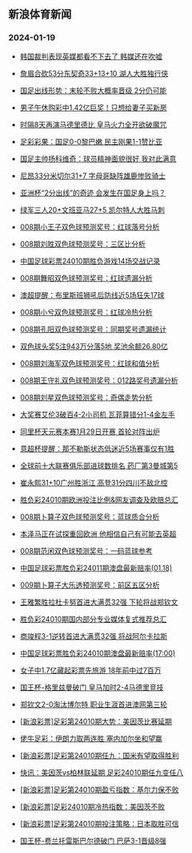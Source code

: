 ## 新浪体育新闻 
### 2024-01-19

+ [韩国裁判表现英媒都看不下去了 韩媒还在吹嘘](https://sports.sina.com.cn/china/2024-01-18/doc-inacwzmi2418126.shtml)

+ [詹眉合砍53分东契奇33+13+10 湖人大胜独行侠](https://sports.sina.com.cn/basketball/nba/2024-01-18/doc-inacxmyy2562600.shtml)

+ [国足出线形势：末轮不败大概率晋级 2分仍可能](https://sports.sina.com.cn/l/2024-01-18/doc-inacxftf2325989.shtml)

+ [男子午休购彩中1.42亿巨奖！只想给妻子买新房](https://sports.sina.com.cn/l/2024-01-18/doc-inacwzmn2075033.shtml)

+ [时隔8天再演马德里德比 皇马火力全开欲破魔咒](https://sports.sina.com.cn/l/2024-01-18/doc-inacwzmi2424205.shtml)

+ [足彩彩果：国足0-0黎巴嫩 民主刚果1-1赞比亚](https://sports.sina.com.cn/l/2024-01-18/doc-inacwzmi2419433.shtml)

+ [国足主帅扬科维奇：球员精神面貌很好 我对此满意](https://sports.sina.com.cn/china/national/2024-01-18/doc-inacwzmn2095039.shtml)

+ [尼昂33分米切尔31+7 字母哥缺阵雄鹿惨败骑士](https://sports.sina.com.cn/basketball/nba/2024-01-18/doc-inacxftf2338099.shtml)

+ [亚洲杯“2分出线”的奇迹 会发生在国足身上吗？](https://sports.sina.com.cn/china/national/2024-01-18/doc-inacxsie1789551.shtml)

+ [绿军三人20+文班亚马27+5 凯尔特人大胜马刺](https://sports.sina.com.cn/basketball/nba/2024-01-18/doc-inacxftk1997681.shtml)

+ [008期小王子双色球预测奖号：红球落号分析](https://sports.sina.com.cn/l/2024-01-18/doc-inacxftk2009702.shtml)

+ [008期刘胜双色球预测奖号：三区比分析](https://sports.sina.com.cn/l/2024-01-18/doc-inacxftc5565757.shtml)

+ [中国足球彩票24010期胜负游戏14场交战记录](https://sports.sina.com.cn/l/2024-01-18/doc-inacwzmn2095138.shtml)

+ [008期舞昭双色球预测奖号：红球遗漏分析](https://sports.sina.com.cn/l/2024-01-18/doc-inacxftf2345959.shtml)

+ [澳超提醒：布里斯班狮吼后防线近5场狂失17球](https://sports.sina.com.cn/l/2024-01-18/doc-inacwzme2752547.shtml)

+ [008期小兮双色球预测奖号：红球冷热分析](https://sports.sina.com.cn/l/2024-01-18/doc-inacxftk2009595.shtml)

+ [008期孔阳双色球预测奖号：同期奖号遗漏统计](https://sports.sina.com.cn/l/2024-01-18/doc-inacxftf2341511.shtml)

+ [双色球头奖5注943万分落5地 奖池余额26.80亿](https://sports.sina.com.cn/l/2024-01-18/doc-inacyiew1520057.shtml)

+ [008期刘海军双色球预测奖号：红球和值分析](https://sports.sina.com.cn/l/2024-01-18/doc-inacxftc5566515.shtml)

+ [008期王守礼双色球预测奖号：012路奖号遗漏分析](https://sports.sina.com.cn/l/2024-01-18/doc-inacxftk2009258.shtml)

+ [008期刘星双色球预测奖号：奇偶走势分析](https://sports.sina.com.cn/l/2024-01-18/doc-inacxftf2343102.shtml)

+ [大奖赛艾伦3破百4-2小司机 瓦菲算错分1-4金左手](https://sports.sina.com.cn/others/snooker/2024-01-18/doc-inacxftf2323776.shtml)

+ [同里杯天元赛本赛1月29日开赛 首轮对阵出炉](https://sports.sina.com.cn/go/2024-01-18/doc-inacxftc5541679.shtml)

+ [意超杯提醒：那不勒斯状态低迷近5场赛事仅有1胜](https://sports.sina.com.cn/l/2024-01-18/doc-inacwzmi2422956.shtml)

+ [全球前十大联赛俱乐部进球数排名 药厂第3曼城第5](https://sports.sina.com.cn/g/pl/2024-01-18/doc-inacyawy9411044.shtml)

+ [崔永熙31+10广州胜浙江 高登31分四川不敌北控](https://sports.sina.com.cn/basketball/cba/2024-01-18/doc-inacyiez8951518.shtml)

+ [胜负彩24010期欧洲投注比例&网友调查及欧赔总汇](https://sports.sina.com.cn/l/2024-01-18/doc-inacwzmf5659389.shtml)

+ [008期卜算子双色球预测奖号：蓝球质合分析](https://sports.sina.com.cn/l/2024-01-18/doc-inacxftk2002149.shtml)

+ [本泽马正在试探重回欧洲 他相信自己有可能去英超](https://sports.sina.com.cn/global/others/2024-01-18/doc-inacyawy1625458.shtml)

+ [008期范闲双色球预测奖号：一码蓝球参考](https://sports.sina.com.cn/l/2024-01-18/doc-inacxfta2674897.shtml)

+ [中国足球彩票胜负彩24011期澳盘最新赔率(01.18)](https://sports.sina.com.cn/l/2024-01-18/doc-inacxfta2669185.shtml)

+ [009期卜算子大乐透预测奖号：前区五区分析](https://sports.sina.com.cn/l/2024-01-18/doc-inacxshx5349626.shtml)

+ [王雅繁胜拉杜卡努首进大满贯32强 下轮将战郑钦文](https://sports.sina.com.cn/tennis/china/2024-01-18/doc-inacyaxc9045587.shtml)

+ [胜负彩24010期国内部分专业媒体复式推荐总汇](https://sports.sina.com.cn/l/2024-01-18/doc-inacxsie1813196.shtml)

+ [商竣程3-1逆转首进大满贯32强 将战阿尔卡拉斯](https://sports.sina.com.cn/tennis/china/2024-01-18/doc-inacxwra1699551.shtml)

+ [中国足球彩票胜负彩24010期澳盘最新赔率(17:00)](https://sports.sina.com.cn/l/2024-01-18/doc-inacwzmn2094472.shtml)

+ [女子中1.7亿藏起彩票先旅游 18年前中过7百万](https://sports.sina.com.cn/l/2024-01-19/doc-inaczekr8511660.shtml)

+ [国王杯-格里兹曼破门 皇马加时2-4马德里竞技](https://sports.sina.com.cn/g/laliga/2024-01-19/doc-inaczekn1074186.shtml)

+ [郑钦文2-0淘汰博尔特 职业生涯首进澳网第三轮](https://sports.sina.com.cn/tennis/china/2024-01-18/doc-inacxsie9592037.shtml)

+ [[新浪彩票]足彩第24010期大势：美因茨比赛延期](https://sports.sina.com.cn/l/2024-01-19/doc-inaczekq1736183.shtml)

+ [佬牛足彩：伊朗力取两连胜 塞内加尔坐和望赢](https://sports.sina.com.cn/l/2024-01-19/doc-inaczksk8738985.shtml)

+ [[新浪彩票]足彩第24010期任九：国米有望取得胜利](https://sports.sina.com.cn/l/2024-01-19/doc-inaczekq1736390.shtml)

+ [快讯：美因茨vs柏林联延期 足彩24010期任九变任八](https://sports.sina.com.cn/l/2024-01-19/doc-inaczksk8750312.shtml)

+ [[新浪彩票]足彩第24010期盈亏指数：基尔力保不败](https://sports.sina.com.cn/l/2024-01-19/doc-inaczekq1736849.shtml)

+ [[新浪彩票]足彩24010期冷热指数：美因茨不败](https://sports.sina.com.cn/l/2024-01-19/doc-inaczekr8514427.shtml)

+ [[新浪彩票]足彩第24010期投注策略：日本取胜可信](https://sports.sina.com.cn/l/2024-01-19/doc-inaczekq1736697.shtml)

+ [国王杯-费兰托雷斯巴尔德破门 巴萨3-1晋级8强](https://sports.sina.com.cn/g/laliga/2024-01-19/doc-inaczksp8390568.shtml)

